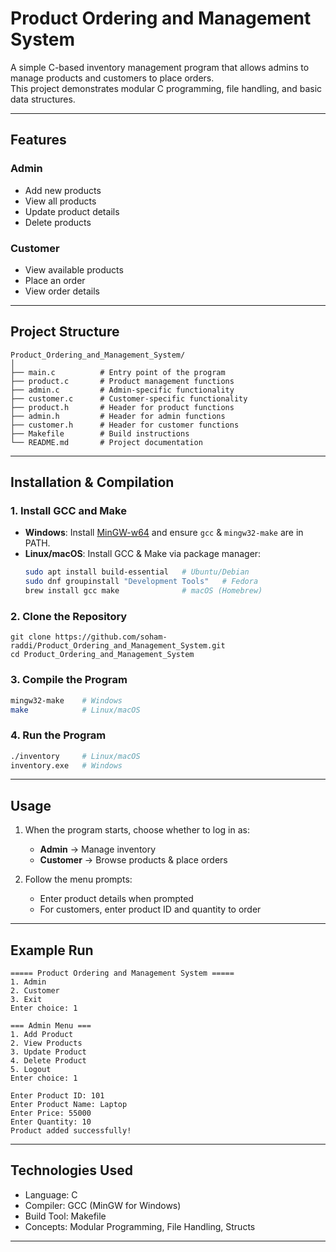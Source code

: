 # Product Ordering and Management System

A simple C-based inventory management program that allows admins to manage products and customers to place orders.  
This project demonstrates modular C programming, file handling, and basic data structures.

---

## Features

### Admin
- Add new products
- View all products
- Update product details
- Delete products

### Customer
- View available products
- Place an order
- View order details

---

## Project Structure

```
Product_Ordering_and_Management_System/
│
├── main.c          # Entry point of the program
├── product.c       # Product management functions
├── admin.c         # Admin-specific functionality
├── customer.c      # Customer-specific functionality
├── product.h       # Header for product functions
├── admin.h         # Header for admin functions
├── customer.h      # Header for customer functions
├── Makefile        # Build instructions
└── README.md       # Project documentation
```

---

## Installation & Compilation

### 1. Install GCC and Make
- **Windows**: Install [MinGW-w64](https://www.mingw-w64.org/) and ensure `gcc` & `mingw32-make` are in PATH.
- **Linux/macOS**: Install GCC & Make via package manager:
  ```bash
  sudo apt install build-essential   # Ubuntu/Debian
  sudo dnf groupinstall "Development Tools"   # Fedora
  brew install gcc make              # macOS (Homebrew)
  ```

### 2. Clone the Repository
```
git clone https://github.com/soham-raddi/Product_Ordering_and_Management_System.git
cd Product_Ordering_and_Management_System
```

### 3. Compile the Program
```bash
mingw32-make    # Windows
make            # Linux/macOS
```

### 4. Run the Program
```bash
./inventory     # Linux/macOS
inventory.exe   # Windows
```

---

## Usage

1. When the program starts, choose whether to log in as:
   - **Admin** → Manage inventory
   - **Customer** → Browse products & place orders

2. Follow the menu prompts:
   - Enter product details when prompted
   - For customers, enter product ID and quantity to order

---

## Example Run

```
===== Product Ordering and Management System =====
1. Admin
2. Customer
3. Exit
Enter choice: 1

=== Admin Menu ===
1. Add Product
2. View Products
3. Update Product
4. Delete Product
5. Logout
Enter choice: 1

Enter Product ID: 101
Enter Product Name: Laptop
Enter Price: 55000
Enter Quantity: 10
Product added successfully!
```

---

## Technologies Used
- Language: C
- Compiler: GCC (MinGW for Windows)
- Build Tool: Makefile
- Concepts: Modular Programming, File Handling, Structs

---